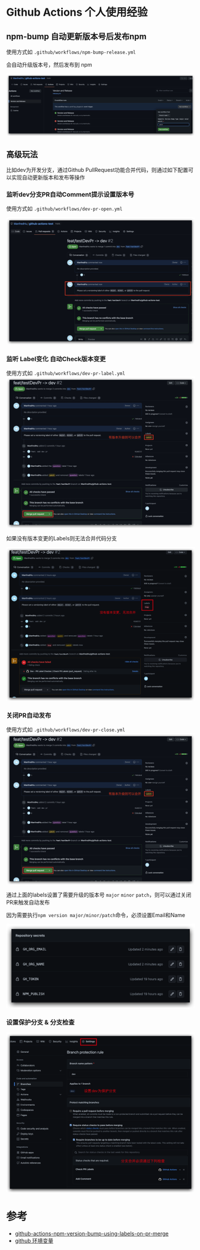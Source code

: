 # Github Actions 个人使用经验
## npm-bump 自动更新版本号后发布npm

使用方式如 `.github/workflows/npm-bump-release.yml`

会自动升级版本号，然后发布到 npm

![](./image/npm-bump.jpeg)

## 高级玩法
比如dev为开发分支，通过Github PullRequest功能合并代码，则通过如下配置可以实现自动更新版本和发布等操作

### 监听dev分支PR自动Comment提示设置版本号

使用方式如 `.github/workflows/dev-pr-open.yml`

![](./image/dev-pr-add-comment.jpeg)

### 监听 Label变化 自动Check版本变更

使用方式如 `.github/workflows/dev-pr-label.yml`
![](./image/dev-pr-label-check.jpg)

如果没有版本变更的Labels则无法合并代码分支

![](./image/dev-pr-no-label.png)

### 关闭PR自动发布

使用方式如 `.github/workflows/dev-pr-close.yml`
![](./image/dev-pr-label-check.jpg)

通过上面的labels设置了需要升级的版本号 `major` `minor` `patch`，则可以通过关闭PR来触发自动发布

因为需要执行`npm version major/minor/patch`命令，必须设置Email和Name

![](./image/secrets.png)

### 设置保护分支 & 分支检查

![](./image/protected-branch-settings.png)


# 参考
- [github-actions-npm-version-bump-using-labels-on-pr-merge](https://medium.com/@johnathanmiller/github-actions-npm-version-bump-using-labels-on-pr-merge-8c716a488a64)
- [github 环境变量](https://docs.github.com/en/actions/learn-github-actions/contexts)